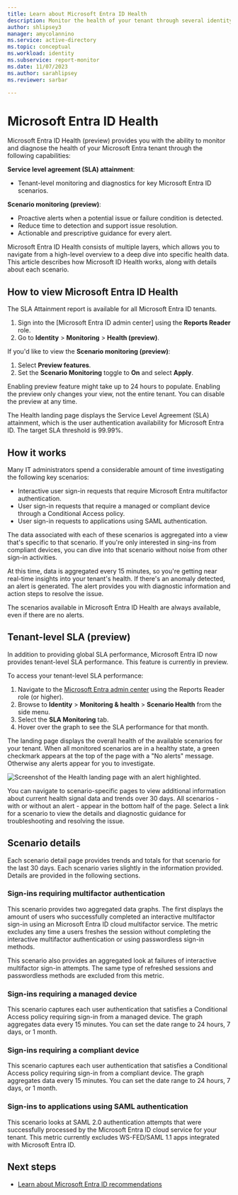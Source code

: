 ```yaml
---
title: Learn about Microsoft Entra ID Health
description: Monitor the health of your tenant through several identity scenarios and authentication availability rates with Microsoft Entra ID Health
author: shlipsey3
manager: amycolannino
ms.service: active-directory
ms.topic: conceptual
ms.workload: identity
ms.subservice: report-monitor
ms.date: 11/07/2023
ms.author: sarahlipsey
ms.reviewer: sarbar

---
```


# Microsoft Entra ID Health

Microsoft Entra ID Health (preview) provides you with the ability to monitor and diagnose the health of your Microsoft Entra tenant through the following capabilities:

**Service level agreement (SLA) attainment**:

- Tenant-level monitoring and diagnostics for key Microsoft Entra ID scenarios.

**Scenario monitoring (preview)**:

- Proactive alerts when a potential issue or failure condition is detected.
- Reduce time to detection and support issue resolution.
- Actionable and prescriptive guidance for every alert.

Microsoft Entra ID Health consists of multiple layers, which allows you to navigate from a high-level overview to a deep dive into specific health data. This article describes how Microsoft ID Health works, along with details about each scenario.

## How to view Microsoft Entra ID Health

The SLA Attainment report is available for all Microsoft Entra ID tenants.

1. Sign into the [Microsoft Entra ID admin center] using the **Reports Reader** role.
1. Go to **Identity** > **Monitoring** > **Health (preview)**.

If you'd like to view the **Scenario monitoring (preview)**:

1. Select **Preview features**.
1. Set the **Scenario Monitoring** toggle to **On** and select **Apply**.

Enabling preview feature might take up to 24 hours to populate. Enabling the preview only changes your view, not the entire tenant. You can disable the preview at any time.

The Health landing page displays the Service Level Agreement (SLA) attainment, which is the user authentication availability for Microsoft Entra ID. The target SLA threshold is 99.99%.

## How it works

Many IT administrators spend a considerable amount of time investigating the following key scenarios:

- Interactive user sign-in requests that require Microsoft Entra multifactor authentication.
- User sign-in requests that require a managed or compliant device through a Conditional Access policy.
- User sign-in requests to applications using SAML authentication.

The data associated with each of these scenarios is aggregated into a view that's specific to that scenario. If you're only interested in sing-ins from compliant devices, you can dive into that scenario without noise from other sign-in activities.

At this time, data is aggregated every 15 minutes, so you're getting near real-time insights into your tenant's health. If there's an anomaly detected, an alert is generated. The alert provides you with diagnostic information and action steps to resolve the issue.

The scenarios available in Microsoft Entra ID Health are always available, even if there are no alerts.

## Tenant-level SLA (preview)

In addition to providing global SLA performance, Microsoft Entra ID now provides tenant-level SLA performance. This feature is currently in preview.

To access your tenant-level SLA performance:

1. Navigate to the [Microsoft Entra admin center](https://entra.microsoft.com) using the Reports Reader role (or higher).
1. Browse to **Identity** > **Monitoring & health** > **Scenario Health** from the side menu.
1. Select the **SLA Monitoring** tab.
1. Hover over the graph to see the SLA performance for that month.

The landing page displays the overall health of the available scenarios for your tenant. When all monitored scenarios are in a healthy state, a green checkmark appears at the top of the page with a "No alerts" message. Otherwise any alerts appear for you to investigate.

![Screenshot of the Health landing page with an alert highlighted.](media/concept-tenant-health/landing-page-alert.png)

You can navigate to scenario-specific pages to view additional information about current health signal data and trends over 30 days. All scenarios - with or without an alert - appear in the bottom half of the page. Select a link for a scenario to view the details and diagnostic guidance for troubleshooting and resolving the issue.

## Scenario details

Each scenario detail page provides trends and totals for that scenario for the last 30 days. Each scenario varies slightly in the information provided. Details are provided in the following sections.

### Sign-ins requiring multifactor authentication

This scenario provides two aggregated data graphs. The first displays the amount of users who successfully completed an interactive multifactor sign-in using an Microsoft Entra ID cloud multifactor service. The metric excludes any time a users freshes the session without completing the interactive multifactor authentication or using passwordless sign-in methods.

This scenario also provides an aggregated look at failures of interactive multifactor sign-in attempts. The same type of refreshed sessions and passwordless methods are excluded from this metric.

### Sign-ins requiring a managed device

This scenario captures each user authentication that satisfies a Conditional Access policy requiring sign-in from a managed device. The graph aggregates data every 15 minutes. You can set the date range to 24 hours, 7 days, or 1 month.

### Sign-ins requiring a compliant device

This scenario captures each user authentication that satisfies a Conditional Access policy requiring sign-in from a compliant device. The graph aggregates data every 15 minutes. You can set the date range to 24 hours, 7 days, or 1 month.


### Sign-ins to applications using SAML authentication

This scenario looks at SAML 2.0 authentication attempts that were successfully processed by the Microsoft Entra ID cloud service for your tenant. This metric currently excludes WS-FED/SAML 1.1 apps integrated with Microsoft Entra ID.

## Next steps
- [Learn about Microsoft Entra ID recommendations](overview-recommendations.md)